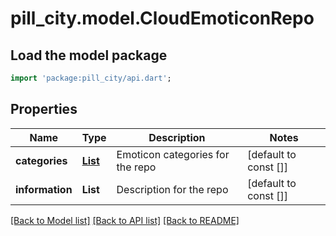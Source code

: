 # pill_city.model.CloudEmoticonRepo

## Load the model package
```dart
import 'package:pill_city/api.dart';
```

## Properties
Name | Type | Description | Notes
------------ | ------------- | ------------- | -------------
**categories** | [**List<CloudEmoticonCategory>**](CloudEmoticonCategory.md) | Emoticon categories for the repo | [default to const []]
**information** | **List<String>** | Description for the repo | [default to const []]

[[Back to Model list]](../README.md#documentation-for-models) [[Back to API list]](../README.md#documentation-for-api-endpoints) [[Back to README]](../README.md)


